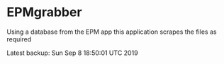 # EPMgrabber
Using a database from the EPM app this application scrapes the files as required


Latest backup: Sun Sep 8 18:50:01 UTC 2019
